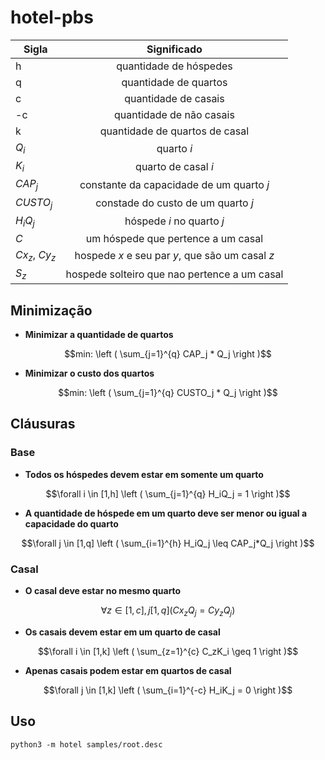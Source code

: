 # hotel-pbs

| Sigla    | Significado  |
|----------|:-------------:|
| h        | quantidade de hóspedes |
| q        | quantidade de quartos |
| c        | quantidade de casais |
| -c       | quantidade de não casais |
| k         | quantidade de quartos de casal |
| $Q_i$     | quarto $i$ |
| $K_i$     | quarto de casal $i$ |
| $CAP_j$ | constante da capacidade de um quarto $j$ |
| $CUSTO_j$ | constade do custo de um quarto $j$ |
| $H_i Q_j$ | hóspede $i$ no quarto $j$
| $C$ | um hóspede que pertence a um casal |
| $Cx_z$, $Cy_z$ | hospede $x$ e seu par $y$, que são um casal $z$ |
| $S_z$ | hospede solteiro que nao pertence a um casal |

## Minimização

- **Minimizar a quantidade de quartos**
```math
min: 
\left ( \sum_{j=1}^{q} CAP_j * Q_j \right )
```
- **Minimizar o custo dos quartos**
```math
min: 
\left ( \sum_{j=1}^{q} CUSTO_j * Q_j \right )
```

## Cláusuras

### Base
- **Todos os hóspedes devem estar em somente um quarto**
```math
\forall i \in [1,h]
\left ( \sum_{j=1}^{q} H_iQ_j = 1 \right )
```

- **A quantidade de hóspede em um quarto deve ser menor ou igual a capacidade do quarto**
```math
\forall j \in [1,q]
\left ( \sum_{i=1}^{h} H_iQ_j \leq CAP_j*Q_j  \right )
```

### Casal
- **O casal deve estar no mesmo quarto**
```math
\forall z \in [1,c], j [1,q]
\left ( Cx_zQ_j = Cy_zQ_j  \right)
```

- **Os casais devem estar em um quarto de casal**
```math
\forall i \in [1,k]
\left ( \sum_{z=1}^{c} C_zK_i \geq 1  \right )
```


- **Apenas casais podem estar em quartos de casal**
```math
\forall j \in [1,k]
\left ( \sum_{i=1}^{-c} H_iK_j = 0  \right )
```

## Uso

`python3 -m hotel samples/root.desc`